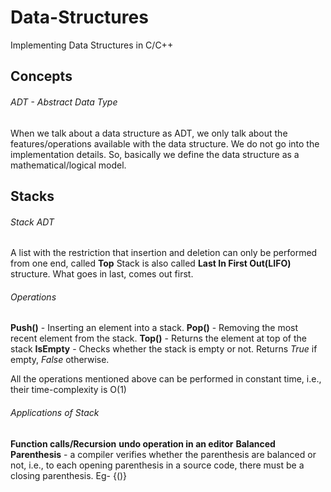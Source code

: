 # Data-Structures
Implementing Data Structures in C/C++

## Concepts

###### ADT - Abstract Data Type
When we talk about a data structure as ADT, we only talk about the features/operations available with the data structure. We do not go into the implementation details. So, basically we define the data structure as a mathematical/logical model.


## Stacks

###### Stack ADT
A list with the restriction that insertion and deletion can only be performed from one end, called **Top**
Stack is also called **Last In First Out(LIFO)** structure. What goes in last, comes out first.

###### Operations
**Push()** - Inserting an element into a stack.
**Pop()** - Removing the most recent element from the stack.
**Top()** - Returns the element at top of the stack
**IsEmpty** - Checks whether the stack is empty or not. Returns *True* if empty, *False* otherwise.

All the operations mentioned above can be performed in constant time, i.e., their time-complexity is O(1)

###### Applications of Stack
**Function calls/Recursion**
**undo operation in an editor**
**Balanced Parenthesis** - a compiler verifies whether the parenthesis are balanced or not, i.e., to each opening  parenthesis in a source code, there must be a closing parenthesis. Eg- {()}

